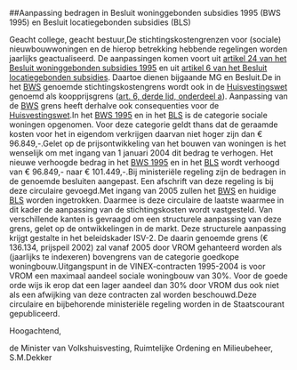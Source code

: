 <meta http-equiv='Content-Type' content='text/html; charset=utf-8' />

##Aanpassing bedragen in Besluit woninggebonden subsidies 1995 (BWS 1995) en Besluit locatiegebonden subsidies (BLS)

Geacht college, geacht bestuur,De stichtingskostengrenzen voor (sociale) nieuwbouwwoningen en de hierop betrekking hebbende regelingen worden jaarlijks geactualiseerd. De aanpassingen komen voort uit [artikel 24 van het Besluit woninggebonden subsidies 1995](../../../../../../../../../../../../../AMvB/besluit/woninggebonden/subsidies/1995/BWBR0006950/README.md) en uit [artikel 6 van het Besluit locatiegebonden subsidies](../../../../../../../../../../../../../AMvB/besluit/locatiegebonden/subsidies/BWBR0006425/README.md). Daartoe dienen bijgaande MG en Besluit.De in het [BWS](../../../../../../../../../../../../../AMvB/besluit/woninggebonden/subsidies/1995/BWBR0006950/README.md) genoemde stichtingskostengrens wordt ook in de [Huisvestingswet](../../../../../../../../../../../../../wet/huisvestingswet/BWBR0005674/README.md) genoemd als koopprijsgrens ([art. 6, derde lid, onderdeel a](../../../../../../../../../../../../../wet/huisvestingswet/BWBR0005674/README.md)). Aanpassing van de [BWS](../../../../../../../../../../../../../AMvB/besluit/woninggebonden/subsidies/1995/BWBR0006950/README.md) grens heeft derhalve ook consequenties voor de [Huisvestingswet](../../../../../../../../../../../../../wet/huisvestingswet/BWBR0005674/README.md).In het [BWS 1995](../../../../../../../../../../../../../AMvB/besluit/woninggebonden/subsidies/1995/BWBR0006950/README.md) en in het [BLS](../../../../../../../../../../../../../AMvB/besluit/locatiegebonden/subsidies/BWBR0006425/README.md) is de categorie sociale woningen opgenomen. Voor deze categorie geldt thans dat de geraamde kosten voor het in eigendom verkrijgen daarvan niet hoger zijn dan € 96.849,-.Gelet op de prijsontwikkeling van het bouwen van woningen is het wenselijk om met ingang van 1 januari 2004 dit bedrag te verhogen. Het nieuwe verhoogde bedrag in het [BWS 1995](../../../../../../../../../../../../../AMvB/besluit/woninggebonden/subsidies/1995/BWBR0006950/README.md) en in het [BLS](../../../../../../../../../../../../../AMvB/besluit/locatiegebonden/subsidies/BWBR0006425/README.md) wordt verhoogd van € 96.849,- naar € 101.449,-.Bij ministeriële regeling zijn de bedragen in de genoemde besluiten aangepast. Een afschrift van deze regeling is bij deze circulaire gevoegd.Met ingang van 2005 zullen het [BWS](../../../../../../../../../../../../../AMvB/besluit/woninggebonden/subsidies/1995/BWBR0006950/README.md) en huidige [BLS](../../../../../../../../../../../../../AMvB/besluit/locatiegebonden/subsidies/BWBR0006425/README.md) worden ingetrokken. Daarmee is deze circulaire de laatste waarmee in dit kader de aanpassing van de stichtingskosten wordt vastgesteld. Van verschillende kanten is gevraagd om een structurele aanpassing van deze grens, gelet op de ontwikkelingen in de markt. Deze structurele aanpassing krijgt gestalte in het beleidskader ISV-2. De daarin genoemde grens (€ 136.134, prijspeil 2002) zal vanaf 2005 door VROM gehanteerd worden als (jaarlijks te indexeren) bovengrens van de categorie goedkope woningbouw.Uitgangspunt in de VINEX-contracten 1995-2004 is voor VROM een maximaal aandeel sociale woningbouw van 30%. Voor de goede orde wijs ik erop dat een lager aandeel dan 30% door VROM dus ook niet als een afwijking van deze contracten zal worden beschouwd.Deze circulaire en bijbehorende ministeriële regeling worden in de Staatscourant gepubliceerd.

Hoogachtend, 

de 
Minister van Volkshuisvesting, Ruimtelijke Ordening en Milieubeheer,
S.M.Dekker
